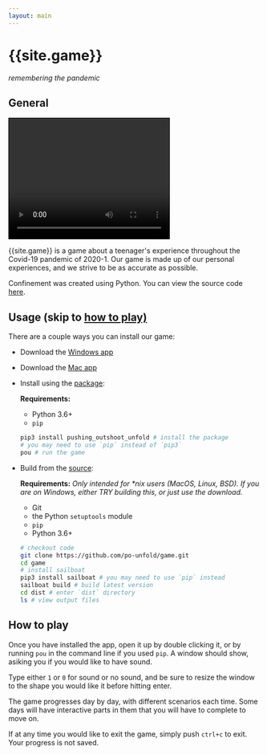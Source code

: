 ```yaml
---
layout: main
---
```


# {{site.game}}
*remembering the pandemic*

## General

<video width="320" height="240" autoplay controls style="border: 1px solid black" title="video (loading)">
  <source src="/trailer_short.mp4" type="video/mp4">
	<span style="color:red">Your browser does not support inline video. Click <a href="/trailer_short.mp4">here</a> to view seperately.</span>
</video>

{{site.game}} is a game about a teenager's experience throughout the Covid-19 pandemic of 2020-1. Our game is made up of our personal experiences, and we strive to be as accurate as possible.

Confinement was created using Python. You can view the source code [here](https://github.com/po-unfold/game). 

## Usage (skip to [how to play)](#how-to-play)
There are a couple ways you can install our game:
 - Download the [Windows app](/windows)
 - Download the [Mac app](/windows)
 - Install using the <a href="https://pypi.org/project/pushing_outshoot_unfold/">package</a>:

	**Requirements:**
	- Python 3.6+
	- `pip`
  
	```bash
	pip3 install pushing_outshoot_unfold # install the package
	# you may need to use `pip` instead of `pip3`
	pou # run the game
	```
    
- Build from the <a href="https://github.com/po-unfold/game">source</a>:

	**Requirements:**
	*Only intended for \*nix users (MacOS, Linux, BSD). If you are on Windows, either TRY building this, or just use the download.*
	- Git
	- the Python `setuptools` module
	- `pip`
	- Python 3.6+
  
	```bash
	# checkout code
	git clone https://github.com/po-unfold/game.git
	cd game
	# install sailboat
	pip3 install sailboat # you may need to use `pip` instead
	sailboat build # build latest version
	cd dist # enter `dist` directory
	ls # view output files
	```
  
## How to play
Once you have installed the app, open it up by double clicking it, or by running `pou` in the command line if you used `pip`. A window should show, asiking you if you would like to have sound.

Type either `1` or `0` for sound or no sound, and be sure to resize the window to the shape you would like it before hitting enter.

The game progresses day by day, with different scenarios each time. Some days will have interactive parts in them that you will have to complete to move on.

If at any time you would like to exit the game, simply push `ctrl+c` to exit. Your progress is not saved.

